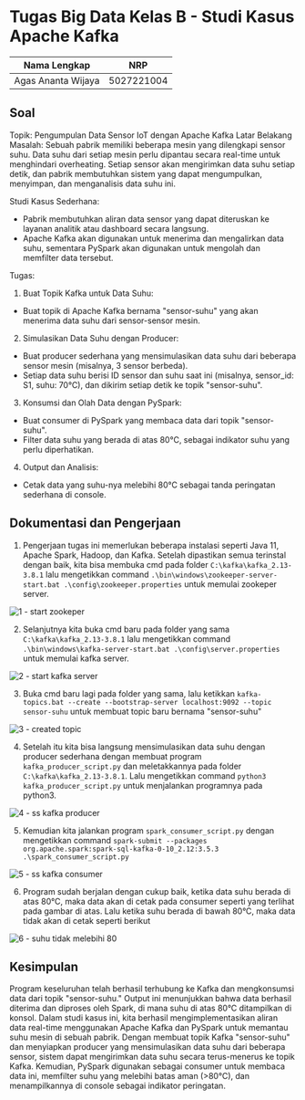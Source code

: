 # Tugas Big Data Kelas B - Studi Kasus Apache Kafka

| Nama Lengkap              | NRP           |
| :-----------------------: | :-----------: |
| Agas Ananta Wijaya        | 5027221004    |

## Soal
Topik: Pengumpulan Data Sensor IoT dengan Apache Kafka
Latar Belakang Masalah:
Sebuah pabrik memiliki beberapa mesin yang dilengkapi sensor suhu. Data suhu dari setiap mesin perlu dipantau secara real-time untuk menghindari overheating. Setiap sensor akan mengirimkan data suhu setiap detik, dan pabrik membutuhkan sistem yang dapat mengumpulkan, menyimpan, dan menganalisis data suhu ini.

Studi Kasus Sederhana:
- Pabrik membutuhkan aliran data sensor yang dapat diteruskan ke layanan analitik atau dashboard secara langsung.
- Apache Kafka akan digunakan untuk menerima dan mengalirkan data suhu, sementara PySpark akan digunakan untuk mengolah dan memfilter data tersebut.

Tugas:
1. Buat Topik Kafka untuk Data Suhu:
- Buat topik di Apache Kafka bernama "sensor-suhu" yang akan menerima data suhu dari sensor-sensor mesin.

2. Simulasikan Data Suhu dengan Producer:
- Buat producer sederhana yang mensimulasikan data suhu dari beberapa sensor mesin (misalnya, 3 sensor berbeda).
- Setiap data suhu berisi ID sensor dan suhu saat ini (misalnya, sensor_id: S1, suhu: 70°C), dan dikirim setiap detik ke topik "sensor-suhu".

3. Konsumsi dan Olah Data dengan PySpark:
- Buat consumer di PySpark yang membaca data dari topik "sensor-suhu".
- Filter data suhu yang berada di atas 80°C, sebagai indikator suhu yang perlu diperhatikan.

4. Output dan Analisis:
- Cetak data yang suhu-nya melebihi 80°C sebagai tanda peringatan sederhana di console.

## Dokumentasi dan Pengerjaan
1. Pengerjaan tugas ini memerlukan beberapa instalasi seperti Java 11, Apache Spark, Hadoop, dan Kafka. Setelah dipastikan semua terinstal dengan baik, kita bisa membuka cmd pada folder ```C:\kafka\kafka_2.13-3.8.1``` lalu mengetikkan command ```.\bin\windows\zookeeper-server-start.bat .\config\zookeeper.properties``` untuk memulai zookeper server.

![1 - start zookeper](https://github.com/user-attachments/assets/2bf280c1-58d0-4dc7-afa4-4d99b8f30eb5)

2. Selanjutnya kita buka cmd baru pada folder yang sama ```C:\kafka\kafka_2.13-3.8.1``` lalu mengetikkan command ```.\bin\windows\kafka-server-start.bat .\config\server.properties``` untuk memulai kafka server.

![2 - start kafka server](https://github.com/user-attachments/assets/ebe2811b-9cda-40df-b5e7-a6df2b7a9bd0)

3. Buka cmd baru lagi pada folder yang sama, lalu ketikkan  ```kafka-topics.bat --create --bootstrap-server localhost:9092 --topic sensor-suhu``` untuk membuat topic baru bernama "sensor-suhu"

![3 - created topic](https://github.com/user-attachments/assets/8de9dd86-9d7e-49fc-9d84-6bd8341c67fd)

4. Setelah itu kita bisa langsung mensimulasikan data suhu dengan producer sederhana dengan membuat program ```kafka_producer_script.py``` dan meletakkannya pada folder ```C:\kafka\kafka_2.13-3.8.1```. Lalu mengetikkan command ```python3 kafka_producer_script.py``` untuk menjalankan programnya pada python3.

![4 - ss kafka producer](https://github.com/user-attachments/assets/2f53fc9f-98ca-46a8-91e7-8cb7b2fbb6f3)

5. Kemudian kita jalankan program ```spark_consumer_script.py``` dengan mengetikkan command ```spark-submit --packages org.apache.spark:spark-sql-kafka-0-10_2.12:3.5.3 .\spark_consumer_script.py```

![5 - ss kafka consumer](https://github.com/user-attachments/assets/a0ebee8d-658c-4de3-94c6-a074d15d6a82)

6. Program sudah berjalan dengan cukup baik, ketika data suhu berada di atas 80°C, maka data akan di cetak pada consumer seperti yang terlihat pada gambar di atas. Lalu ketika suhu berada di bawah 80°C, maka data tidak akan di cetak seperti berikut

![6 - suhu tidak melebihi 80](https://github.com/user-attachments/assets/99101a5a-bca7-4f8c-b254-9139f6db5176)

## Kesimpulan
Program keseluruhan telah berhasil terhubung ke Kafka dan mengkonsumsi data dari topik "sensor-suhu." Output ini menunjukkan bahwa data berhasil diterima dan diproses oleh Spark, di mana suhu di atas 80°C ditampilkan di konsol. Dalam studi kasus ini, kita berhasil mengimplementasikan aliran data real-time menggunakan Apache Kafka dan PySpark untuk memantau suhu mesin di sebuah pabrik. Dengan membuat topik Kafka "sensor-suhu" dan menyiapkan producer yang mensimulasikan data suhu dari beberapa sensor, sistem dapat mengirimkan data suhu secara terus-menerus ke topik Kafka. Kemudian, PySpark digunakan sebagai consumer untuk membaca data ini, memfilter suhu yang melebihi batas aman (>80°C), dan menampilkannya di console sebagai indikator peringatan.
